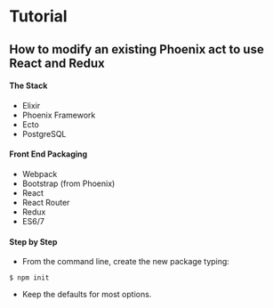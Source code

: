 # Tutorial

## How to modify an existing Phoenix act to use React and Redux

#### The Stack

  * Elixir
  * Phoenix Framework
  * Ecto
  * PostgreSQL

#### Front End Packaging

  * Webpack
  * Bootstrap (from Phoenix)
  * React
  * React Router
  * Redux
  * ES6/7

#### Step by Step

* From the command line, create the new package typing:
```
$ npm init
```
  - Keep the defaults for most options.
